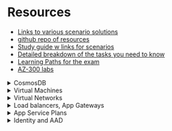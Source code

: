 # Resources 
- [Links to various scenario solutions](https://reddit.com/r/AZURE/comments/c1qpif/az300_prep_guide/)
- [github repo of resources](https://github.com/Piotr1215/az-300-prep-kit)
- [Study guide w links for scenarios](https://vaibhavgujral.com/2020/01/19/az-300-study-guide-microsoft-azure-architect-technologies/)
- [Detailed breakdown of the tasks you need to know](https://query.prod.cms.rt.microsoft.com/cms/api/am/binary/RE3VzwB)
- [Learning Paths for the exam](https://docs.microsoft.com/en-us/learn/certifications/exams/az-300)
- [AZ-300 labs](https://github.com/MicrosoftLearning/AZ-300-MicrosoftAzureArchitectTechnologies)


<details> <summary>CosmosDB</summary>


**How to add / remove items to the Cosmos DB**
- Know how this works in relation to the partition key

**How to query (read)**

**How does the partition key work when adding & reading data? Try different scenarios**

**How does it work with unique keys**

  </details> 
  
  
  <details> <summary>Virtual Machines</summary>  

**How to take backups on Linux VMs**

**How to move VM to new resource group**

**How to move VM to new resource group in different location**

**How to move VM to new vnet**
1. Delete the vm
2. Create a new vm
- you cannot attach a NIC from one resource group to a vm in a different rg 

**Can parts of a vm exist in different regions?**

**How to move a VM to another subscription?**
  
</details>

<details> <summary>Virtual Networks</summary>

**How to set up peering between two vnets in two different subscriptions?**
- Set up two virtual network gateways

**If you move an unassigned public IP from one region to another with a different location, does the IP change?**
- https://docs.microsoft.com/en-us/azure/virtual-network/move-across-regions-publicip-powershell
- Step 1: Make sure that the Azure Public IP is in the Azure region from which you want to move.
    - Azure Public IPs are region specific and can't be moved from one region to another
- Step 2: Create new resource group in new supported location (within the same region)
- Step 3: Move - yes, the location changes

**When to use MPLS?**

**Steps to set up ExpressRoute**

</details>

<details> <summary>Load balancers, App Gateways</summary>

# Load balancers
**Skus for load balancer - differences**

# Public IPs
**Skus for public IP addresses - differences**

# App Gateways
**Skus for application gateways - differences**

**Auto scale limits - Standard**

</details>


<details> <summary>App Service Plans</summary>

**Skus and differences**

**Auto scale requirements and limits**

**Move web job to new resource group in new location - does location of web job change? Location of app service plan change?**
- https://docs.microsoft.com/en-us/azure/azure-resource-manager/management/move-limitations/app-service-move-limitations
- Requirements:
    - The destination resource group must not have any existing App Service resources
    - All App Service resources in the resource group must be moved together.
- Answer: Yes, location of both change


</details> 
  
<details> <summary>Identity and AAD</summary>

**How to require MFA for Azure Portal?**
1. Conditional Access
1. Select users
1. Select Cloud Apps
1. Select Grant

**How to have a web app use Azure AD for MFA authentication?**
1. Upgrade to Azure AD Premium
1. Set up new conditional access policy

</details> 
